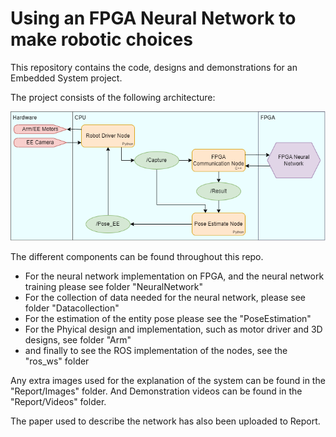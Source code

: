 # Using an FPGA Neural Network to make robotic choices
This repository contains the code, designs and demonstrations for an Embedded System project.

The project consists of the following architecture:

![Schematic overview of Architecture](/Report/Images/FPGA-NN-Schematic.png?raw=true "Schematic overview of Architecture")

The different components can be found throughout this repo.

- For the neural network implementation on FPGA, and the neural network training please see folder "NeuralNetwork"
- For the collection of data needed for the neural network, please see folder "Datacollection"
- For the estimation of the entity pose please see the "PoseEstimation"
- For the Phyical design and implementation, such as motor driver and 3D designs, see folder "Arm"
- and finally to see the ROS implementation of the nodes, see the "ros_ws" folder

Any extra images used for the explanation of the system can be found in the "Report/Images" folder.
And Demonstration videos can be found in the "Report/Videos" folder.

The paper used to describe the network has also been uploaded to Report. 